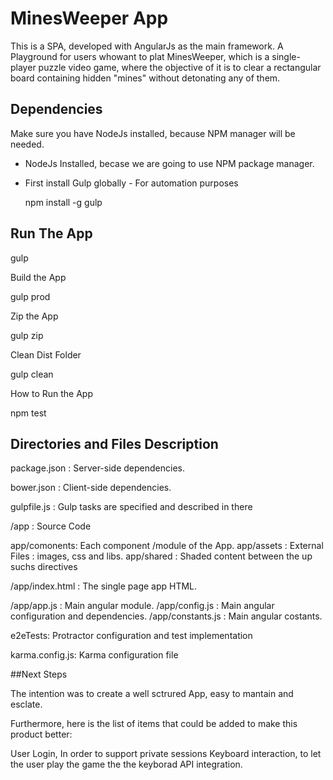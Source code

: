 # MinesWeeper App

This is a SPA, developed with AngularJs as the main framework.
A Playground for users whowant to plat MinesWeeper, which  is a single-player puzzle video game, where the objective of it is to clear a rectangular board containing hidden "mines" without detonating any of them.

## Dependencies

Make sure you have NodeJs installed, because NPM manager will be needed.

 - NodeJs Installed, becase we are going to use NPM package manager.

 - First install Gulp globally - For automation purposes
    
    npm install -g gulp


## Run The App

gulp

Build the App

gulp prod

Zip the App

gulp zip

Clean Dist Folder

gulp clean

How to Run the App

npm test

## Directories and Files Description

package.json : Server-side dependencies.

bower.json : Client-side dependencies.

gulpfile.js : Gulp tasks are specified and described in there

/app : Source Code

app/comonents: Each component /module of the App.
app/assets : External Files : images, css and libs.
app/shared : Shaded content between the up suchs directives

/app/index.html : The single page app HTML. 

/app/app.js : Main angular module.
/app/config.js : Main angular configuration and dependencies.
/app/constants.js : Main angular costants.

e2eTests: Protractor configuration and test implementation

karma.config.js: Karma configuration file

##Next Steps

The intention was to create a well sctrured App, easy to mantain and esclate. 

Furthermore, here is the list of items that could be added to make this product better:

User Login, In order to support private sessions
Keyboard interaction, to let the user play the game the the keyborad
API integration.